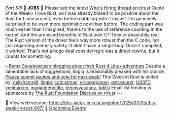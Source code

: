 *Part 5/5*
📰 **JOBS** 📰
Please see the latest [Who's Hiring thread on r/rust](https://www.reddit.com/r/rust/comments/1llcso7/official_rrust_whos_hiring_thread_for_jobseekers/)
Quote of the Week\> I love Rust, so I was already biased to be positive about the Rust for Linux project, even before dabbling with it myself\. I'm genuinely surprised to be even more optimistic now than before\. The coding part was much easier than I imagined, thanks to the use of reference counting in the kernel\.
And the promised benefits of Rust over C? They're absolutely real\. The Rust version of the driver feels way more robust than the C code, not just regarding memory safety\. It didn't have a single bug: Once it compiled, it worked\. That's not a huge deal considering it was a direct rewrite, but it counts for something\.

– [Remo Senekowitsch blogging about their Rust 4 Linux adventure](https://blog.buenzli.dev/rust-for-linux-first-contrib/)
Despite a lamentable lack of suggestions, llogiq is reasonably pleased with his choice\.
[Please submit quotes and vote for next week\!](https://users.rust-lang.org/t/twir-quote-of-the-week/328)
This Week in Rust is edited by: [nellshamrell](https://github.com/nellshamrell), [llogiq](https://github.com/llogiq), [cdmistman](https://github.com/cdmistman), [ericseppanen](https://github.com/ericseppanen), [extrawurst](https://github.com/extrawurst), [U007D](https://github.com/U007D), [joelmarcey](https://github.com/joelmarcey), [mariannegoldin](https://github.com/mariannegoldin), [bennyvasquez](https://github.com/bennyvasquez), [bdillo](https://github.com/bdillo)
Email list hosting is sponsored by [The Rust Foundation](https://foundation.rust-lang.org/)
[Discuss on r/rust](https://www.reddit.com/r/rust/comments/1lqe66f/this_week_in_rust_607/)
\-\-\-

📖 View web version: [https://this\-week\-in\-rust\.org/blog/2025/07/05/this\-week\-in\-rust\-607/](https://this-week-in-rust.org/blog/2025/07/05/this-week-in-rust-607/)
🎉 [Upcoming Events](https://this-week-in-rust.org/blog/2025/07/05/this-week-in-rust-607/#upcoming-events)
